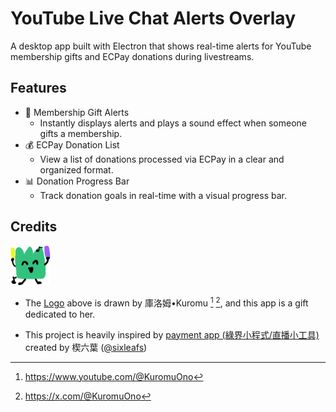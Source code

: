 # YouTube Live Chat Alerts Overlay

A desktop app built with Electron that shows real-time alerts for YouTube membership gifts and ECPay donations during livestreams.

## Features

- 🎁 Membership Gift Alerts
    - Instantly displays alerts and plays a sound effect when someone gifts a membership.
- 💰 ECPay Donation List
    - View a list of donations processed via ECPay in a clear and organized format.
- 📊 Donation Progress Bar
    - Track donation goals in real-time with a visual progress bar.

## Credits

<img width="64" src="./apps/youtube-overlays-app/resources/icon.png" alt="logo">

- The [Logo](./electron-app/resources/icon.png) above is drawn by 庫洛姆•Kuromu [^YouTube] [^Twitter], and this app is a gift dedicated to her.

- This project is heavily inspired by [payment app (綠界小程式/直播小工具)](https://gitlab.com/thesixleafs/setup/-/wikis/home) created by 楔六葉 ([@sixleafs](https://x.com/sixleafs))

[^YouTube]: https://www.youtube.com/@KuromuOno

[^Twitter]: https://x.com/@KuromuOno
